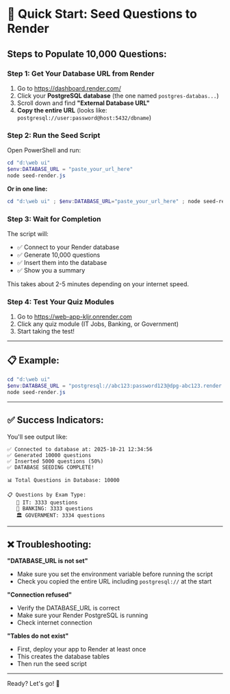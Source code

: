 # 🚀 Quick Start: Seed Questions to Render

## Steps to Populate 10,000 Questions:

### Step 1: Get Your Database URL from Render
1. Go to https://dashboard.render.com/
2. Click your **PostgreSQL database** (the one named `postgres-databas...`)
3. Scroll down and find **"External Database URL"**
4. **Copy the entire URL** (looks like: `postgresql://user:password@host:5432/dbname`)

### Step 2: Run the Seed Script

Open PowerShell and run:

```powershell
cd "d:\web ui"
$env:DATABASE_URL = "paste_your_url_here"
node seed-render.js
```

**Or in one line:**
```powershell
cd "d:\web ui" ; $env:DATABASE_URL="paste_your_url_here" ; node seed-render.js
```

### Step 3: Wait for Completion

The script will:
- ✅ Connect to your Render database
- ✅ Generate 10,000 questions
- ✅ Insert them into the database
- ✅ Show you a summary

This takes about 2-5 minutes depending on your internet speed.

### Step 4: Test Your Quiz Modules

1. Go to https://web-app-kljr.onrender.com
2. Click any quiz module (IT Jobs, Banking, or Government)
3. Start taking the test!

---

## 📋 Example:

```powershell
cd "d:\web ui"
$env:DATABASE_URL = "postgresql://abc123:password123@dpg-abc123.render.com:5432/aptitude_db"
node seed-render.js
```

---

## ✅ Success Indicators:

You'll see output like:
```
✅ Connected to database at: 2025-10-21 12:34:56
✅ Generated 10000 questions
✅ Inserted 5000 questions (50%)
✅ DATABASE SEEDING COMPLETE!

📊 Total Questions in Database: 10000

📋 Questions by Exam Type:
   💼 IT: 3333 questions
   🏦 BANKING: 3333 questions
   🏛️ GOVERNMENT: 3334 questions
```

---

## ❌ Troubleshooting:

**"DATABASE_URL is not set"**
- Make sure you set the environment variable before running the script
- Check you copied the entire URL including `postgresql://` at the start

**"Connection refused"**
- Verify the DATABASE_URL is correct
- Make sure your Render PostgreSQL is running
- Check internet connection

**"Tables do not exist"**
- First, deploy your app to Render at least once
- This creates the database tables
- Then run the seed script

---

Ready? Let's go! 🚀
